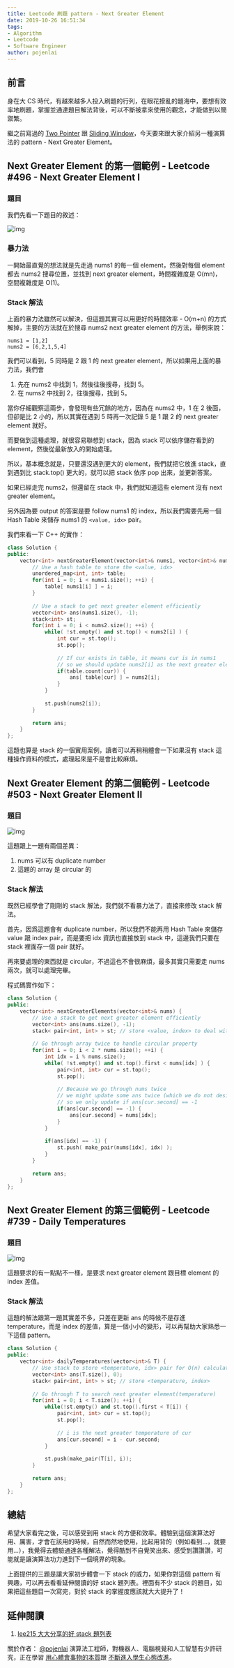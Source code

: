 ```yaml
---
title: Leetcode 刷題 pattern - Next Greater Element
date: 2019-10-26 16:51:34
tags:
- Algorithm
- Leetcode
- Software Engineer
author: pojenlai
---
```


## 前言

身在大 CS 時代，有越來越多人投入刷題的行列，在眼花撩亂的題海中，要想有效率地刷題，掌握並通達題目解法背後，可以不斷被拿來使用的觀念，才能做到以簡禦繁。

繼之前寫過的 [Two Pointer](https://blog.techbridge.cc/2019/08/30/leetcode-pattern-two-pointer/) 跟 [Sliding Window](https://blog.techbridge.cc/2019/09/28/leetcode-pattern-sliding-window/)，今天要來跟大家介紹另一種演算法的 pattern - Next Greater Element。

## Next Greater Element 的第一個範例 - Leetcode #496 - Next Greater Element I

### 題目

我們先看一下題目的敘述：

![img](https://i.imgur.com/gS5iiZr.png)

### 暴力法

一開始最直覺的想法就是先走過 nums1 的每一個 element，然後對每個 element 都去 nums2 搜尋位置，並找到 next greater element，時間複雜度是 O(mn)，空間複雜度是 O(1)。

### Stack 解法

上面的暴力法雖然可以解決，但這題其實可以用更好的時間效率 - O(m+n) 的方式解掉，主要的方法就在於搜尋 nums2 next greater element 的方法，舉例來說：

```
nums1 = [1,2]
nums2 = [6,2,1,5,4]
```

我們可以看到，5 同時是 2 跟 1 的 next greater element，所以如果用上面的暴力法，我們會

1. 先在 nums2 中找到 1，然後往後搜尋，找到 5。
2. 在 nums2 中找到 2，往後搜尋，找到 5。

當你仔細觀察這兩步，會發現有些冗餘的地方，因為在 nums2 中，1 在 2 後面，但卻是比 2 小的，所以其實在遇到 5 時再一次記錄 5 是 1 跟 2 的 next greater element 就好。

而要做到這種處理，就很容易聯想到 stack，因為 stack 可以依序儲存看到的 element，然後從最新放入的開始處理。

所以，基本概念就是，只要還沒遇到更大的 element，我們就把它放進 stack，直到遇到比 stack.top() 更大的，就可以把 stack 依序 pop 出來，並更新答案。

如果已經走完 nums2，但還留在 stack 中，我們就知道這些 element 沒有 next greater element。

另外因為要 output 的答案是要 follow nums1 的 index，所以我們需要先用一個 Hash Table 來儲存 nums1 的 `<value, idx>` pair。

我們來看一下 C++ 的實作：

```cpp
class Solution {
public:
    vector<int> nextGreaterElement(vector<int>& nums1, vector<int>& nums2) {
        // Use a hash table to store the <value, idx>
        unordered_map<int, int> table;
        for(int i = 0; i < nums1.size(); ++i) {
            table[ nums1[i] ] = i;
        }
        
        // Use a stack to get next greater element efficiently
        vector<int> ans(nums1.size(), -1);
        stack<int> st;
        for(int i = 0; i < nums2.size(); ++i) {
            while( !st.empty() and st.top() < nums2[i] ) {
                int cur = st.top();
                st.pop();
                
                // If cur exists in table, it means cur is in nums1
                // so we should update nums2[i] as the next greater element of cur
                if(table.count(cur)) {
                    ans[ table[cur] ] = nums2[i];
                }
            }
            
            st.push(nums2[i]);
        }
        
        return ans;
    }
};
```

這題也算是 stack 的一個實用案例，讀者可以再稍稍體會一下如果沒有 stack 這種操作資料的模式，處理起來是不是會比較麻煩。

## Next Greater Element 的第二個範例 - Leetcode #503 - Next Greater Element II

### 題目

![img](https://i.imgur.com/zcARwRb.png)

這題跟上一題有兩個差異：

1. nums 可以有 duplicate number
2. 這題的 array 是 circular 的

### Stack 解法

既然已經學會了剛剛的 stack 解法，我們就不看暴力法了，直接來修改 stack 解法。

首先，因爲這題會有 duplicate number，所以我們不能再用 Hash Table 來儲存 value 跟 index pair，而是要把 idx 資訊也直接放到 stack 中，這邊我們只要在 stack 裡面存一個 pair 就好。

再來要處理的東西就是 circular，不過這也不會很麻煩，最多其實只需要走 nums 兩次，就可以處理完畢。

程式碼實作如下：

```cpp
class Solution {
public:
    vector<int> nextGreaterElements(vector<int>& nums) {
        // Use a stack to get next greater element efficiently
        vector<int> ans(nums.size(), -1);
        stack< pair<int, int> > st; // store <value, index> to deal with duplicate values
        
        // Go through array twice to handle circular property
        for(int i = 0; i < 2 * nums.size(); ++i) {
            int idx = i % nums.size();
            while( !st.empty() and st.top().first < nums[idx] ) {
                pair<int, int> cur = st.top();
                st.pop();
                
                // Because we go through nums twice
                // we might update some ans twice (which we do not desire)
                // so we only update if ans[cur.second] == -1
                if(ans[cur.second] == -1) {
                    ans[cur.second] = nums[idx];
                }
            }
            
            if(ans[idx] == -1) {
                st.push( make_pair(nums[idx], idx) );
            }
        }
        
        return ans;
    }
};
```

## Next Greater Element 的第三個範例 - Leetcode #739 - Daily Temperatures

### 題目

![img](https://i.imgur.com/xpiHka4.png)

這題要求的有一點點不一樣，是要求 next greater element 跟目標 element 的 index 差值。

### Stack 解法

這題的解法跟第一題其實差不多，只差在更新 ans 的時候不是存進 temperature，而是 index 的差值，算是一個小小的變形，可以再幫助大家熟悉一下這個 pattern。

```cpp
class Solution {
public:
    vector<int> dailyTemperatures(vector<int>& T) {
        // Use stack to store <temperature, idx> pair for O(n) calculation
        vector<int> ans(T.size(), 0);
        stack< pair<int, int> > st; // store <temperature, index>
        
        // Go through T to search next greater element(temperature)
        for(int i = 0; i < T.size(); ++i) {
            while(!st.empty() and st.top().first < T[i]) {
                pair<int, int> cur = st.top();
                st.pop();
                
                // i is the next greater temperature of cur
                ans[cur.second] = i - cur.second;
            }
            
            st.push(make_pair(T[i], i));
        }
        
        return ans;
    }
};
```

## 總結

希望大家看完之後，可以感受到用 stack 的方便和效率。體驗到這個演算法好用、厲害，才會在該用的時候，自然而然地使用，比起用背的（例如看到...，就要用...），我覺得去體驗通達各種解法，覺得酷到不自覺笑出來、感受到讚讚讚，可能就是讓演算法功力進到下一個境界的現象。

上面提供的三題是讓大家初步體會一下 stack 的威力，如果你對這個 pattern 有興趣，可以再去看看延伸閱讀的好 stack 題列表。裡面有不少 stack 的題目，如果把這些題目一次寫完，對於 stack 的掌握度應該就大大提升了！

## 延伸閱讀

1. [lee215 大大分享的好 stack 題列表](https://leetcode.com/problems/next-greater-element-ii/discuss/98270/JavaC%2B%2BPython-Loop-Twice)

關於作者：
[@pojenlai](https://pojenlai.wordpress.com/) 演算法工程師，對機器人、電腦視覺和人工智慧有少許研究，正在學習 [用心體會事物的本質](https://buzzorange.com/techorange/2017/07/10/elon-musk-first-principle/)跟 [不斷進入學生心態改進](https://www.ted.com/talks/eduardo_briceno_how_to_get_better_at_the_things_you_care_about)。

